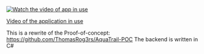 [![Watch the video of app in use](https://img.youtube.com/vi/5xsiQuxsgpE/maxresdefault.jpg)](https://www.youtube.com/watch?v=dQw4w9WgXcQ)
 
[Video of the application in use](https://www.youtube.com/watch?v=5xsiQuxsgpE)

This is a rewrite of the Proof-of-concept: https://github.com/ThomasRog3rs/AquaTrail-POC
The backend is written in C#
